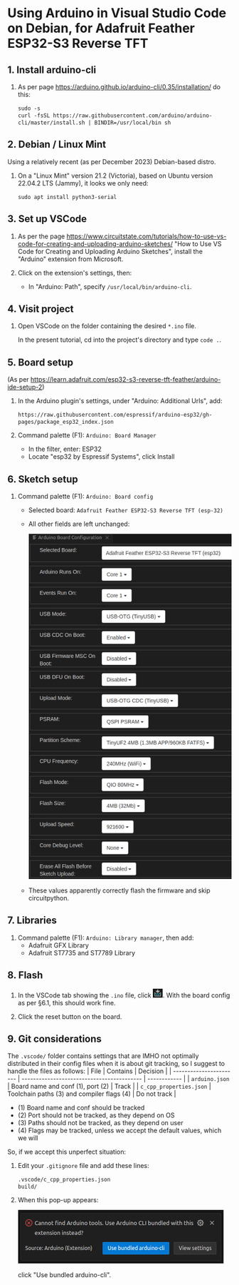 # Using Arduino in Visual Studio Code on Debian, for Adafruit Feather ESP32-S3 Reverse TFT

## 1. Install arduino-cli

1. As per page https://arduino.github.io/arduino-cli/0.35/installation/
   do this:
    ```
    sudo -s
    curl -fsSL https://raw.githubusercontent.com/arduino/arduino-cli/master/install.sh | BINDIR=/usr/local/bin sh
    ```

## 2. Debian / Linux Mint

Using a relatively recent (as per December 2023) Debian-based distro.

1. On a "Linux Mint" version 21.2 (Victoria), based on Ubuntu version 22.04.2
   LTS (Jammy), it looks we only need:
    ```
    sudo apt install python3-serial
    ```

## 3. Set up VSCode

1. As per the page https://www.circuitstate.com/tutorials/how-to-use-vs-code-for-creating-and-uploading-arduino-sketches/ 
   "How to Use VS Code for Creating and Uploading Arduino Sketches", install the
   "Arduino" extension from Microsoft.

2. Click on the extension's settings, then:

    - In "Arduino: Path", specify `/usr/local/bin/arduino-cli`.

## 4. Visit project

1. Open VSCode on the folder containing the desired `*.ino` file.

   In the present tutorial, cd into the project's directory and type `code .`.

## 5. Board setup

(As per https://learn.adafruit.com/esp32-s3-reverse-tft-feather/arduino-ide-setup-2)

1. In the Arduino plugin's settings, under "Arduino: Additional Urls", add:
    ```
    https://raw.githubusercontent.com/espressif/arduino-esp32/gh-pages/package_esp32_index.json
    ```

2. Command palette (F1): `Arduino: Board Manager`
    - In the filter, enter: ESP32
    - Locate "esp32 by Espressif Systems", click Install

## 6. Sketch setup

1. Command palette (F1): `Arduino: Board config`
    - Selected board: `Adafruit Feather ESP32-S3 Reverse TFT (esp-32)`
    - All other fields are left unchanged:

        ![Board config](img/arduino-board-config.png?raw=true "Board config")

    - These values apparently correctly flash the firmware and skip
      circuitpython.


## 7. Libraries

1. Command palette (F1): `Arduino: Library manager`, then add:
    - Adafruit GFX Library
    - Adafruit ST7735 and ST7789 Library

## 8. Flash

1. In the VSCode tab showing the `.ino` file, click
   ![Upload](img/upload.png?raw=true "Upload"). With the board config as per §6.1,
   this should work fine.

2. Click the reset button on the board.

## 9. Git considerations

The `.vscode/` folder contains settings that are IMHO not optimally distributed
in their config files when it is about git tracking, so I suggest to handle the
files as follows:
| File                    | Contains                                   | Decision     |
| ----------------------- | ------------------------------------------ | ------------ |
| `arduino.json`          | Board name and conf (1), port (2)          | Track        |
| `c_cpp_properties.json` | Toolchain paths (3) and compiler flags (4) | Do not track |

- (1) Board name and conf should be tracked
- (2) Port should not be tracked, as they depend on OS
- (3) Paths should not be tracked, as they depend on user
- (4) Flags may be tracked, unless we accept the default values, which we will

So, if we accept this unperfect situation:

1. Edit your `.gitignore` file and add these lines:
    ```
    .vscode/c_cpp_properties.json
    build/
    ```

2. When this pop-up appears:

     ![Use-bundled](img/use-bundled-arduino-cli.png?raw=true "Use bundled arduino-cli")

   click "Use bundled arduino-cli".
